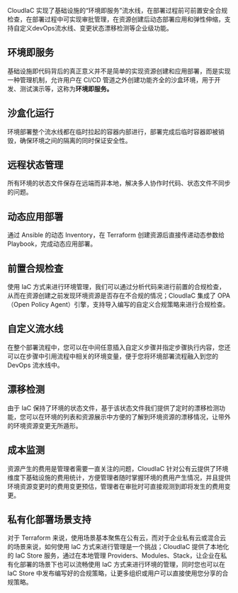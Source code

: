 CloudIaC 实现了基础设施的“环境即服务”流水线，在部署过程前可前置安全合规检查，在部署过程中可实现审批管理，在资源创建后动态部署应用和弹性伸缩，支持自定义devOps流水线、变更状态漂移检测等企业级功能。

## 环境即服务

基础设施即代码背后的真正意义并不是简单的实现资源创建和应用部署，而是实现一种管理机制，允许用户在 CI/CD 管道之外创建功能齐全的沙盒环境，用于开发、测试演示等，这称为**环境即服务。**

## 沙盒化运行

环境部署整个流水线都在临时拉起的容器内部进行，部署完成后临时容器即被销毁，确保环境之间的隔离的同时保证安全性。

## 远程状态管理

所有环境的状态文件保存在远端而非本地，解决多人协作时代码、状态文件不同步的问题。

## 动态应用部署

通过 Ansible 的动态 Inventory，在 Terraform 创建资源后直接传递动态参数给 Playbook，完成动态应用部署。

## 前置合规检查

使用 IaC 方式来进行环境管理，我们可以通过分析代码来进行前置的合规检查，从而在资源创建之前发现环境资源是否存在不合规的情况；CloudIaC 集成了 OPA（Open Policy Agent）引擎，支持导入编写的自定义合规策略来进行合规检查。

## 自定义流水线

在整个部署流程中，您可以在中间任意插入自定义步骤并指定步骤执行内容，您还可以在步骤中引用流程中相关的环境变量，便于您将环境部署流程融入到您的 DevOps 流水线中。

## 漂移检测

由于 IaC 保持了环境的状态文件，基于该状态文件我们提供了定时的漂移检测功能，您可以在环境的列表和资源展示中方便的了解到环境资源的漂移情况，让带外的环境资源变更无所遁形。

## 成本监测

资源产生的费用是管理者需要一直关注的问题，CloudIaC 针对公有云提供了环境维度下基础设施的费用统计，方便管理者随时掌握环境的费用产生情况，并且提供环境资源变更时的费用变更预估，管理者在审批时可直接观测到即将发生的费用变更。

## 私有化部署场景支持

对于 Terraform 来说，使用场景基本聚焦在公有云，而对于企业私有云或混合云的场景来说，如何使用 IaC 方式来进行管理是一个挑战；CloudIaC 提供了本地化的 IaC Store 服务，通过在本地管理 Providers、Modules、Stack，让企业在私有化部署的场景下也可以流畅使用 IaC 方式来进行环境的管理，同时您也可以在 IaC Store 中发布编写好的合规策略，让更多组织或用户可以直接使用您分享的合规策略。


